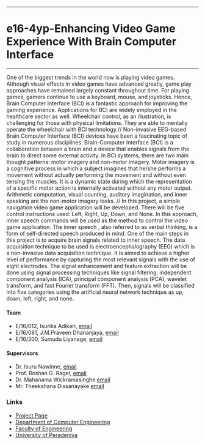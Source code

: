 ___
# e16-4yp-Enhancing Video Game Experience With Brain Computer Interface
___

One of the biggest trends in the world now is playing video games. Although visual effects in video games have advanced greatly, game play approaches have remained largely constant throughout time. For playing games, gamers continue to use a keyboard, mouse, and joysticks. Hence, Brain Computer Interface (BCI) is a fantastic approach for improving the gaming experience. Applications for BCI are widely employed in the healthcare sector as well. Wheelchair control, as an illustration, is challenging for those with physical limitations. They are able to mentally operate the wheelchair with BCI technology.//
Non-invasive EEG-based Brain Computer Interface (BCI) devices have been a fascinating topic of study in numerous disciplines. Brain-Computer Interface (BCI) is a collaboration between a brain and a device that enables signals from the brain to direct some external activity. In BCI systems, there are two main thought patterns: motor imagery and non-motor imagery. Motor imagery is a cognitive process in which a subject imagines that he/she performs a movement without actually performing the movement and without even tensing the muscles. It is a dynamic state during which the representation of a specific motor action is internally activated without any motor output. Arithmetic computation, visual counting, auditory imagination, and inner speaking are the non-motor imagery tasks. //
In this project, a simple navigation video game application will be developed. There will be five control instructions used: Left, Right, Up, Down, and None. In this approach, inner speech commands will be used as the method to control the video game application. The inner speech , also referred to as verbal thinking, is a form of self-directed speech produced in mind. One of the main steps in this project is to acquire brain signals related to inner speech. The data acquisition technique to be used is electroencephalography (EEG) which is a non-invasive data acquisition technique. It is aimed to achieve a higher level of performance by capturing the most relevant signals with the use of eight electrodes. The signal enhancement and feature extraction will be done using signal processing techniques like signal filtering, independent component analysis (ICA), principal component analysis (PCA), wavelet transform, and fast Fourier transform (FFT). Then, signals will be classified into five categories using the artificial neural network technique as up, down, left, right, and none.


#### Team

- E/16/012,  Isurika Adikari, [email](e16012@eng.pdn.ac.lk)
- E/16/081, J.M.Praveen Dhananjaya, [email](e16081@eng.pdn.ac.lk)
- E/16/200, Sumudu Liyanage, [email](e16200@eng.pdn.ac.lk)

#### Supervisors

- Dr. Isuru Nawinne, [email](isurunawinne@eng.pdn.ac.lk)
- Prof. Roshan G. Ragel, [email](roshanr@eng.pdn.ac.lk)
- Dr. Mahanama Wickramasinghe [email](mahanamaw@eng.pdn.ac.lk)
- Mr. Theekshana Dissanayake [email](theekshanadis@eng.pdn.ac.lk)

### Links

- [Project Page](https://cepdnaclk.github.io/e16-4yp-Enhancing-Video-Game-Experience-With-Brain-Computer-Interface/)
- [Department of Computer Engineering](http://www.ce.pdn.ac.lk/)
- [Faculty of Engineering](http://eng.pdn.ac.lk/)
- [University of Peradeniya](https://www.pdn.ac.lk/)


